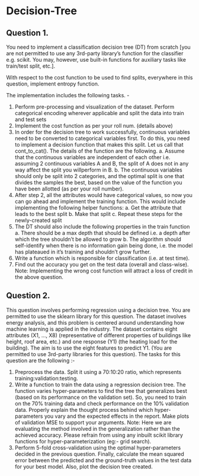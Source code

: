 # Decision-Tree
  
## Question 1.
You need to implement a classification decision tree (DT) from scratch [you are not permitted to use
any 3rd-party library’s function for the classifier e.g. scikit. You may, however, use built-in functions for
auxiliary tasks like train/test split, etc.].

With respect to the cost function to be used to find splits, everywhere in this question, implement entropy function.

The implementation includes the following tasks. -
1. Perform pre-processing and visualization of the dataset. Perform categorical encoding wherever applicable and split the data into train and test sets
2. Implement the cost function as per your roll num. (details above) 
3. In order for the decision tree to work successfully, continuous variables need to be converted to categorical variables first. To do this, you need to implement a decision function that makes this split. Let us call that cont_to_cat(). The details of the function are the following.
a. Assume that the continuous variables are independent of each other i.e. assuming 2 continuous variables A and B, the split of A does not in any way affect the split you willperform in B.
b. The continuous variables should only be split into 2 categories, and the optimal split is one that divides the samples the best, based on the value of the function you have been allotted (as per your roll number).
4. After step 2, all the attributes would have categorical values, so now you can go ahead and implement the training function. This would include implementing the following helper functions:
a. Get the attribute that leads to the best split
b. Make that split
c. Repeat these steps for the newly-created split
5. The DT should also include the following properties in the train function
a. There should be a max depth that should be defined i.e. a depth after which the tree shouldn’t be allowed to grow 
b. The algorithm should self-identify when there is no information gain being done, i.e. the model has plateaued in it’s training and shouldn’t grow further. 
6. Write a function which is responsible for classification (i.e. at test time).
7. Find out the accuracy you get on the test data (overall and class-wise).
Note: Implementing the wrong cost function will attract a loss of credit in the above question.
  
## Question 2. 
This question involves performing regression using a decision tree. You are permitted to use the sklearn library for this question. The dataset involves energy analysis, and this problem is centered around understanding how machine learning is applied in the industry.
The dataset contains eight attributes (X1, ..., X8) (representative of different properties of buildings like height, roof area, etc.) and one response (Y1) (the heating load for the building). The aim is to use the
eight features to predict Y1. (You are permitted to use 3rd-party libraries for this question).
The tasks for this question are the following :-
1. Preprocess the data. Split it using a 70:10:20 ratio, which represents training:validation:testing.
2. Write a function to train the data using a regression decision tree. The function varies hyper-parameters to find the tree that generalizes best (based on its performance on the validation set). So, you need to train on the 70% training data and check performance on the 10% validation data. Properly explain the thought process behind which hyper-parameters you vary and the expected effects in the report. Make plots of validation MSE to support your arguments.
Note: Here we are evaluating the method involved in the generalization rather than the achieved accuracy. Please refrain from using any inbuilt scikit library functions for hyper-parameterization (eg:- grid search).
3. Perform 5-fold cross-validation using the optimal hyper-parameters decided in the previous question. Finally, calculate the mean squared error between the predicted and the ground-truth values in the test data for your best model. Also, plot the decision tree created.
